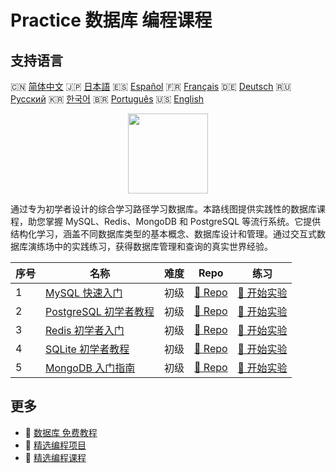 # Practice 数据库 编程课程

## 支持语言

🇨🇳 [简体中文](README_zh.md) 🇯🇵 [日本語](README_ja.md) 🇪🇸 [Español](README_es.md) 🇫🇷 [Français](README_fr.md) 🇩🇪 [Deutsch](README_de.md) 🇷🇺 [Русский](README_ru.md) 🇰🇷 [한국어](README_ko.md) 🇧🇷 [Português](README_pt.md) 🇺🇸 [English](README.md) 

<div align="center">
<img width="128px" src="https://file.labex.io/path/S2s0kYPxCISr.png">
</div>

通过专为初学者设计的综合学习路径学习数据库。本路线图提供实践性的数据库课程，助您掌握 MySQL、Redis、MongoDB 和 PostgreSQL 等流行系统。它提供结构化学习，涵盖不同数据库类型的基本概念、数据库设计和管理。通过交互式数据库演练场中的实践练习，获得数据库管理和查询的真实世界经验。

|   序号 | 名称                                                                          | 难度   | Repo                                                              | 练习                                                                |
|--------|-------------------------------------------------------------------------------|--------|-------------------------------------------------------------------|---------------------------------------------------------------------|
|      1 | [MySQL 快速入门](https://labex.io/zh/courses/quick-start-with-mysql)          | 初级   | [🔗 Repo](https://github.com/labex-labs/quick-start-with-mysql)   | [🚀 开始实验](https://labex.io/zh/courses/quick-start-with-mysql)   |
|      2 | [PostgreSQL 初学者教程](https://labex.io/zh/courses/postgresql-for-beginners) | 初级   | [🔗 Repo](https://github.com/labex-labs/postgresql-for-beginners) | [🚀 开始实验](https://labex.io/zh/courses/postgresql-for-beginners) |
|      3 | [Redis 初学者入门](https://labex.io/zh/courses/redis-for-beginners)           | 初级   | [🔗 Repo](https://github.com/labex-labs/redis-for-beginners)      | [🚀 开始实验](https://labex.io/zh/courses/redis-for-beginners)      |
|      4 | [SQLite 初学者教程](https://labex.io/zh/courses/sqlite-for-beginners)         | 初级   | [🔗 Repo](https://github.com/labex-labs/sqlite-for-beginners)     | [🚀 开始实验](https://labex.io/zh/courses/sqlite-for-beginners)     |
|      5 | [MongoDB 入门指南](https://labex.io/zh/courses/mongodb-for-beginners)         | 初级   | [🔗 Repo](https://github.com/labex-labs/mongodb-for-beginners)    | [🚀 开始实验](https://labex.io/zh/courses/mongodb-for-beginners)    |

## 更多

- 🔗 [数据库 免费教程](https://github.com/labex-labs/database-free-tutorials)
- 🔗 [精选编程项目](https://github.com/labex-labs/awesome-programming-projects)
- 🔗 [精选编程课程](https://github.com/labex-labs/awesome-programming-courses)

